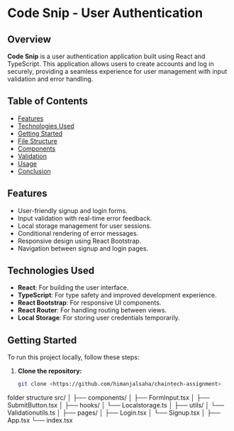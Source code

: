 # Code Snip - User Authentication

## Overview

**Code Snip** is a user authentication application built using React and TypeScript. This application allows users to create accounts and log in securely, providing a seamless experience for user management with input validation and error handling.

## Table of Contents

- [Features](#features)
- [Technologies Used](#technologies-used)
- [Getting Started](#getting-started)
- [File Structure](#file-structure)
- [Components](#components)
- [Validation](#validation)
- [Usage](#usage)
- [Conclusion](#conclusion)

## Features

- User-friendly signup and login forms.
- Input validation with real-time error feedback.
- Local storage management for user sessions.
- Conditional rendering of error messages.
- Responsive design using React Bootstrap.
- Navigation between signup and login pages.

## Technologies Used

- **React**: For building the user interface.
- **TypeScript**: For type safety and improved development experience.
- **React Bootstrap**: For responsive UI components.
- **React Router**: For handling routing between views.
- **Local Storage**: For storing user credentials temporarily.

## Getting Started

To run this project locally, follow these steps:

1. **Clone the repository:**

   ```bash
   git clone <https://github.com/himanjalsaha/chaintech-assignment>

folder structure
src/
│
├── components/
│   ├── FormInput.tsx
│   ├── SubmitButton.tsx
│
├── hooks/
│   └── Localstorage.ts
│
├── utils/
│   └── Validationutils.ts
│
├── pages/
│   ├── Login.tsx
│   └── Signup.tsx
│
├── App.tsx
└── index.tsx
